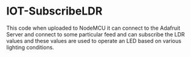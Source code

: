 # IOT-SubscribeLDR
This code when uploaded to NodeMCU it can connect to the Adafruit Server and connect to some particular feed and can subscribe the LDR values and these values are used to operate an LED based on various lighting conditions.
